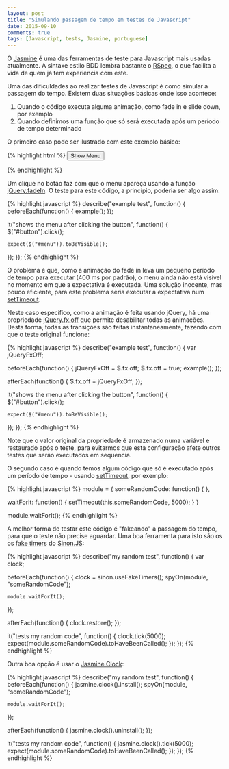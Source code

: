 ```yaml
---
layout: post
title: "Simulando passagem de tempo em testes de Javascript"
date: 2015-09-10
comments: true
tags: [Javascript, tests, Jasmine, portuguese]
---
```

O [Jasmine](http://jasmine.github.io/) é uma das ferramentas de teste para Javascript mais usadas atualmente. A sintaxe estilo BDD lembra bastante o [RSpec](http://rspec.info/), o que facilita a vida de quem já tem experiência com este.

Uma das dificuldades ao realizar testes de Javascript é como simular a passagem do tempo. Existem duas situações básicas onde isso acontece:

1. Quando o código executa alguma animação, como fade in e slide down, por exemplo
2. Quando definimos uma função que só será executada após um período de tempo determinado

O primeiro caso pode ser ilustrado com este exemplo básico:

{% highlight html %}
  <button id="button">Show Menu</button>
  <div id="menu" style="display: none">Menu</div>

  <script>
    function example() {
      $("#button").click(function() {
        $("#menu").fadeIn();
      });
    }

    example();
  </script>
{% endhighlight %}

Um clique no botão faz com que o menu apareça usando a função [jQuery.fadeIn](http://api.jquery.com/fadein/). O teste para este código, a princípio, poderia ser algo assim:

{% highlight javascript %}
describe("example test", function() {
  beforeEach(function() {
    example();
  });

  it("shows the menu after clicking the button", function() {
    $("#button").click();

    expect($("#menu")).toBeVisible();
  });
});
{% endhighlight %}

O problema é que, como a animação do fade in leva um pequeno período de tempo para executar (400 ms por padrão), o menu ainda não está visível no momento em que a expectativa é executada. Uma solução inocente, mas pouco eficiente, para este problema seria executar a expectativa num [setTimeout](https://developer.mozilla.org/en-US/docs/Web/API/WindowTimers/setTimeout).

Neste caso específico, como a animação é feita usando jQuery, há uma propriedade [jQuery.fx.off](https://api.jquery.com/jquery.fx.off/) que permite desabilitar todas as animações. Desta forma, todas as transições são feitas instantaneamente, fazendo com que o teste original funcione:

{% highlight javascript %}
describe("example test", function() {
  var jQueryFxOff;

  beforeEach(function() {
    jQueryFxOff = $.fx.off;
    $.fx.off = true;
    example();
  });

  afterEach(function() {
    $.fx.off = jQueryFxOff;
  });

  it("shows the menu after clicking the button", function() {
    $("#button").click();

    expect($("#menu")).toBeVisible();
  });
});
{% endhighlight %}

Note que o valor original da propriedade é armazenado numa variável e restaurado após o teste, para evitarmos que esta configuração afete outros testes que serão executados em sequencia.

O segundo caso é quando temos algum código que só é executado após um período de tempo - usando [setTimeout](https://developer.mozilla.org/en-US/docs/Web/API/WindowTimers/setTimeout), por exemplo:

{% highlight javascript %}
module = {
  someRandomCode: function() {
  },

  waitForIt: function() {
    setTimeout(this.someRandomCode, 5000);
  }
}

module.waitForIt();
{% endhighlight %}

A melhor forma de testar este código é "fakeando" a passagem do tempo, para que o teste não precise aguardar. Uma boa ferramenta para isto são os os [fake timers](http://sinonjs.org/docs/#clock) do [Sinon.JS](http://sinonjs.org/):

{% highlight javascript %}
describe("my random test", function() {
  var clock;

  beforeEach(function() {
    clock = sinon.useFakeTimers();
    spyOn(module, "someRandomCode");

    module.waitForIt();
  });

  afterEach(function() {
    clock.restore();
  });

  it("tests my random code", function() {
    clock.tick(5000);
    expect(module.someRandomCode).toHaveBeenCalled();
  });
});
{% endhighlight %}

Outra boa opção é usar o [Jasmine Clock](http://jasmine.github.io/2.3/introduction.html#section-Jasmine_Clock):

{% highlight javascript %}
describe("my random test", function() {
  beforeEach(function() {
    jasmine.clock().install();
    spyOn(module, "someRandomCode");

    module.waitForIt();
  });

  afterEach(function() {
    jasmine.clock().uninstall();
  });

  it("tests my random code", function() {
    jasmine.clock().tick(5000);
    expect(module.someRandomCode).toHaveBeenCalled();
  });
});
{% endhighlight %}
